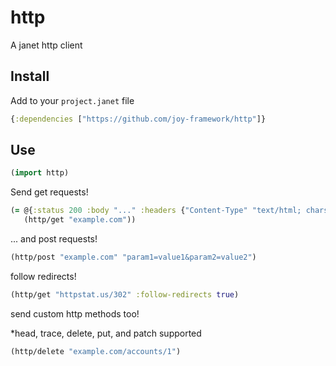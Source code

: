 # http

A janet http client

## Install

Add to your `project.janet` file

```clojure
{:dependencies ["https://github.com/joy-framework/http"]}
```

## Use

```clojure
(import http)
```

Send get requests!

```clojure
(= @{:status 200 :body "..." :headers {"Content-Type" "text/html; charset=UTF-8" ...}}
   (http/get "example.com"))
```

... and post requests!

```clojure
(http/post "example.com" "param1=value1&param2=value2")
```

follow redirects!

```clojure
(http/get "httpstat.us/302" :follow-redirects true)
```

send custom http methods too!

*head, trace, delete, put, and patch supported

```clojure
(http/delete "example.com/accounts/1")
```
